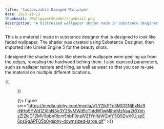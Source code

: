 ```yaml
---
title: 'Customizable Damaged Wallpaper'
date: 2023-11-13
thumbnail: /WallpaperShader/thumbnail.png
description: "A distressed wallpaper shader made in substance desginer, with customizable paramters"
---
```


This is a material I made in substance designer that is designed to look like faded wallpaper. 
The shader was created using Substance Designer, then imported into Unreal Engine 5 for the 
beauty shots. 

I designed the shader to look like sheets of wallpaper were peeling up from the edges, revealing 
the hardwood behing them. I also exposed parameters, such as wallaper texture and tiling, as well 
as wear so that you can re-use the material on multiple different locations.

{{<figure src="/WallpaperShader/substance_graph.png">}}


{{< figure src="https://media.giphy.com/media/v1.Y2lkPTc5MGI3NjExNzRrNHp5YWd1ZXlhN3g3Y25vMWd5cThtdW1wMjhnMzNsa2t6YnhzZiZlcD12MV9pbnRlcm5hbF9naWZfYnlfaWQmY3Q9Zw/KUjspE6ps9gAPF05b0/giphy-downsized-large.gif" >}}
